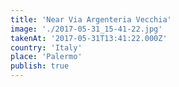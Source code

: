 ```yaml
---
title: 'Near Via Argenteria Vecchia'
image: './2017-05-31_15-41-22.jpg'
takenAt: '2017-05-31T13:41:22.000Z'
country: 'Italy'
place: 'Palermo'
publish: true
---
```

